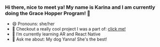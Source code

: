 ### Hi there, nice to meet ya! My name is Karina and I am currently doing the Grace Hopper Program! 👋 

- 😄 Pronouns: she/her
- 🔭 Checkout a really cool project I was a part of: [click me!](https://www.youtube.com/watch?v=ZnTJXJw4Izo&list=PLx0iOsdUOUmnPA9l9RyeENObqv4SJi-_S&index=15)
- 🌱 I’m currently learning AR and React Native
- 💬 Ask me about: My dog Yanna! She's the best!

<!--
**mkybun/mkybun** is a ✨ _special_ ✨ repository because its `README.md` (this file) appears on your GitHub profile.

Here are some ideas to get you started:

- 👯 I’m looking to collaborate on ...
- 🤔 I’m looking for help with ...
- 📫 How to reach me: ...
- ⚡ Fun fact: ...
-->
